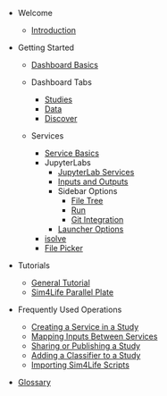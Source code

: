 <!-- _sidebar.md -->

* Welcome

  * [Introduction](README.md)

* Getting Started

  * [Dashboard Basics](Dashboard.md)
  * Dashboard Tabs
    * [Studies](Studies/Studies.md)
    * [Data](Data.md)
    * [Discover](Discover.md)

  * Services
      * [Service Basics](Studies/Services/Service)
      * JupyterLabs
        * [JupyterLab Services](Studies/Services/JupyterLab/JupyterLabs.md)
        * [Inputs and Outputs](Studies/Services/JupyterLab/InputOutput.md)
        * Sidebar Options
          * [File Tree](Studies/Services/JupyterLab/SidebarMenu/FileTree.md)
          * [Run](Studies/Services/JupyterLab/SidebarMenu/Run.md)
          * [Git Integration](Studies/Services/JupyterLab/SidebarMenu/Git.md)
        * [Launcher Options](Studies/Services/JupyterLab/Launcher.md)
      * [isolve](Studies/Services/iSolve.md)
      * [File Picker](Studies/Services/FilePicker.md)

* Tutorials
  * [General Tutorial](Tutorials/GeneralTutorial.md)
  * [Sim4Life Parallel Plate](Tutorials/Sim4LifeParallelPlate.md)

* Frequently Used Operations
  * [Creating a Service in a Study](GeneralUsage/createservice.md)
  * [Mapping Inputs Between Services](GeneralUsage/MapInputs.md)
  * [Sharing or Publishing a Study](GeneralUsage/sharestudy.md)
  * [Adding a Classifier to a Study](GeneralUsage/adaptscripts.md)
  * [Importing Sim4Life Scripts](GeneralUsage/adaptscripts.md)

* [Glossary](Glossary.md)